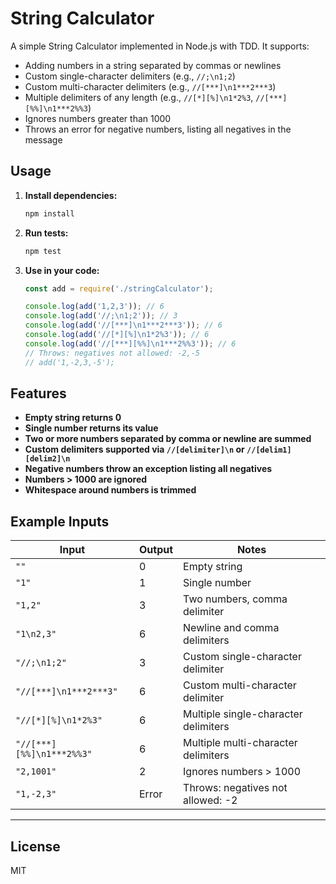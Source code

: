 # String Calculator

A simple String Calculator implemented in Node.js with TDD. It supports:

- Adding numbers in a string separated by commas or newlines
- Custom single-character delimiters (e.g., `//;\n1;2`)
- Custom multi-character delimiters (e.g., `//[***]\n1***2***3`)
- Multiple delimiters of any length (e.g., `//[*][%]\n1*2%3`, `//[***][%%]\n1***2%%3`)
- Ignores numbers greater than 1000
- Throws an error for negative numbers, listing all negatives in the message

## Usage

1. **Install dependencies:**
   ```sh
   npm install
   ```

2. **Run tests:**
   ```sh
   npm test
   ```

3. **Use in your code:**
   ```js
   const add = require('./stringCalculator');
   
   console.log(add('1,2,3')); // 6
   console.log(add('//;\n1;2')); // 3
   console.log(add('//[***]\n1***2***3')); // 6
   console.log(add('//[*][%]\n1*2%3')); // 6
   console.log(add('//[***][%%]\n1***2%%3')); // 6
   // Throws: negatives not allowed: -2,-5
   // add('1,-2,3,-5');
   ```

## Features

- **Empty string returns 0**
- **Single number returns its value**
- **Two or more numbers separated by comma or newline are summed**
- **Custom delimiters supported via `//[delimiter]\n` or `//[delim1][delim2]\n`**
- **Negative numbers throw an exception listing all negatives**
- **Numbers > 1000 are ignored**
- **Whitespace around numbers is trimmed**

## Example Inputs

| Input                        | Output | Notes                                 |
|-----------------------------|--------|---------------------------------------|
| `""`                        | 0      | Empty string                          |
| `"1"`                       | 1      | Single number                         |
| `"1,2"`                     | 3      | Two numbers, comma delimiter          |
| `"1\n2,3"`                  | 6      | Newline and comma delimiters          |
| `"//;\n1;2"`                | 3      | Custom single-character delimiter     |
| `"//[***]\n1***2***3"`      | 6      | Custom multi-character delimiter      |
| `"//[*][%]\n1*2%3"`         | 6      | Multiple single-character delimiters  |
| `"//[***][%%]\n1***2%%3"`   | 6      | Multiple multi-character delimiters   |
| `"2,1001"`                  | 2      | Ignores numbers > 1000                |
| `"1,-2,3"`                  | Error  | Throws: negatives not allowed: -2     |

---

## License
MIT